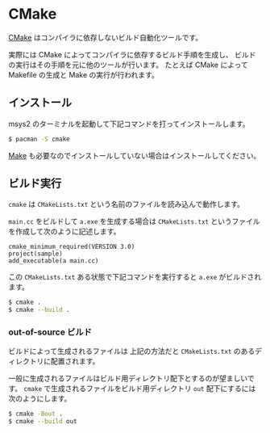 # CMake

[CMake] はコンパイラに依存しないビルド自動化ツールです。

[CMake]: https://ja.wikipedia.org/wiki/CMake

実際には CMake によってコンパイラに依存するビルド手順を生成し、
ビルドの実行はその手順を元に他のツールが行います。
たとえば CMake によって Makefile の生成と Make の実行が行われます。

## インストール

msys2 のターミナルを起動して下記コマンドを打ってインストールします。

```bash
$ pacman -S cmake
```

[Make] も必要なのでインストールしていない場合はインストールしてください。

[Make]: make-make.md

## ビルド実行

`cmake` は `CMakeLists.txt` という名前のファイルを読み込んで動作します。

`main.cc` をビルドして `a.exe` を生成する場合は
`CMakeLists.txt` というファイルを作成して次のように記述します。

```
cmake_minimum_required(VERSION 3.0)
project(sample)
add_executable(a main.cc)
```

この `CMakeLists.txt` ある状態で下記コマンドを実行すると `a.exe` がビルドされます。

```bash
$ cmake .
$ cmake --build .
```

### out-of-source ビルド

ビルドによって生成されるファイルは
上記の方法だと `CMakeLists.txt` のあるディレクトリに配置されます。

一般に生成されるファイルはビルド用ディレクトリ配下とするのが望ましいです。
`cmake` で生成されるファイルをビルド用ディレクトリ `out` 配下にするには次のようにします。

```bash
$ cmake -Bout .
$ cmake --build out
```
